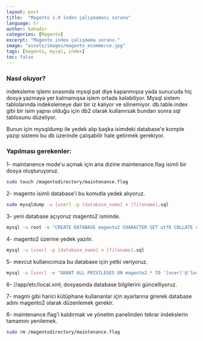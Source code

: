 ```yaml
---
layout: post
title:  "Magento 1.9 index çalışmaması sorunu"
language: tr
author: bahadir
categories: [Magento]
excerpt: "Magento index çalışmama sorunu."
image: "assets/images/magento_ecommerce.jpg" 
tags: [magento, mysql, index]
toc: false
---
```


### Nasıl oluyor?

indeksleme işlemi sırasında mysql pat diye kapanmışsa yada sunucuda hiç dosya yazmaya yer kalmamışsa işlem ortada kalabiliyor. Mysql sistem tablolarında indekslemeye dair bir iz kalıyor ve silinemiyor. db.table.index gibi bir isim yapısı olduğu için db2 olarak kullanırsak bundan sonra sql tablosunu düzeliyor.

Bunun için mysqldump ile yedek alıp başka isimdeki database'e komple yazıp sistemi bu db üzerinde çalışabilir hale getirmek gerekiyor.

### Yapılması gerekenler:

1- maintanence mode'u açmak için ana dizine maintenance.flag isimli bir dosya oluşturuyoruz. 
```bash
sudo touch /magentodirectory/maintenance.flag
```

2- magento isimli database'i bu komutla yedek alıyoruz. 
```bash
sudo mysqldump -u [user] -p [database_name] > [filename].sql
```

3- yeni database açıyoruz magento2 isminde.
```bash
mysql -u root -e "CREATE DATABASE magento2 CHARACTER SET utf8 COLLATE utf8_general_ci"; 
```

4- magento2 üzerine yedek yazılır.
```bash
mysql -u [user] -p [database_name] < [filename].sql
```

5- mevcut kullanıcımıza bu database için yetki veriyoruz.
```bash
mysql -u [user] -e "GRANT ALL PRIVILEGES ON magento2.* TO '[user]'@'localhost';"
```

6-  /<Magento Install Dir>/app/etc/local.xml; dosyasında database bilgilerini güncelliyoruz.

7- magmi gibi harici kütüphane kullananlar için ayarlarına girerek database adını magento2 olarak düzenlemek gerekir.

6- maintenance.flag'i kaldırmak ve yönetim panelinden tekrar indekslerin tamamını yenilemek.
```bash
sudo rm /magentodirectory/maintenance.flag
```